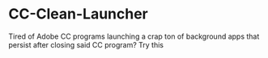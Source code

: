 # CC-Clean-Launcher
Tired of Adobe CC programs launching a crap ton of background apps that persist after closing said CC program? Try this
